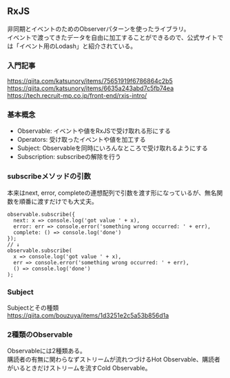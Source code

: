 ## RxJS
非同期とイベントのためのObserverパターンを使ったライブラリ。  
イベントで渡ってきたデータを自由に加工することができるので、公式サイトでは「イベント用のLodash」と紹介されている。  

### 入門記事
https://qiita.com/katsunory/items/75651919f6786864c2b5  
https://qiita.com/katsunory/items/6635a243abd7c5fb74ea  
https://tech.recruit-mp.co.jp/front-end/rxjs-intro/  


### 基本概念
- Observable: イベントや値をRxJSで受け取れる形にする
- Operators: 受け取ったイベントや値を加工する
- Subject: Observableを同時にいろんなところで受け取れるようにする
- Subscription: subscribeの解除を行う  

### subscribeメソッドの引数
本来はnext, error, completeの連想配列で引数を渡す形になっているが、無名関数を順番に渡すだけでも大丈夫。  
```
observable.subscribe({
  next: x => console.log('got value ' + x),
  error: err => console.error('something wrong occurred: ' + err),
  complete: () => console.log('done')
});
// ↓
observable.subscribe(
  x => console.log('got value ' + x),
  err => console.error('something wrong occurred: ' + err),
  () => console.log('done')
);
```

### Subject
Subjectとその種類  
https://qiita.com/bouzuya/items/1d3251e2c5a53b856d1a  

### 2種類のObservable
Observableには2種類ある。  
購読者の有無に関わらなずストリームが流れつづけるHot Observable、購読者がいるときだけストリームを流すCold Observable。

